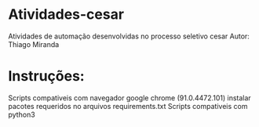 # Atividades-cesar
Atividades de automação desenvolvidas no processo seletivo cesar
Autor: Thiago Miranda

# Instruções:
Scripts compativeis com navegador google chrome (91.0.4472.101) 
instalar pacotes requeridos no arquivos requirements.txt 
Scripts compativeis com python3
